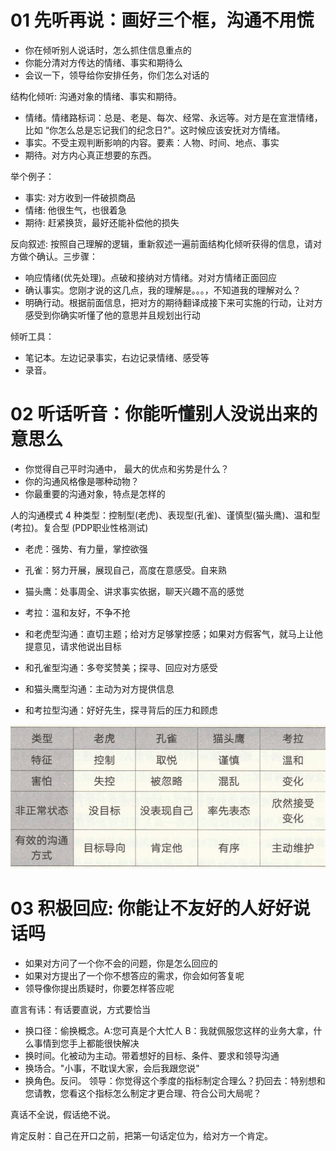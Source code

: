 # 01 先听再说：画好三个框，沟通不用慌

- 你在倾听别人说话时，怎么抓住信息重点的
- 你能分清对方传达的情绪、事实和期待么
- 会议一下，领导给你安排任务，你们怎么对话的

结构化倾听: 沟通对象的情绪、事实和期待。

- 情绪。情绪路标词：总是、老是、每次、经常、永远等。对方是在宣泄情绪，比如 “你怎么总是忘记我们的纪念日?"。这时候应该安抚对方情绪。
- 事实。不受主观判断影响的内容。要素：人物、时间、地点、事实
- 期待。对方内心真正想要的东西。

举个例子：

- 事实: 对方收到一件破损商品
- 情绪: 他很生气，也很着急
- 期待: 赶紧换货，最好还能补偿他的损失

反向叙述: 按照自己理解的逻辑，重新叙述一遍前面结构化倾听获得的信息，请对方做个确认。三步骤：

- 响应情绪(优先处理)。点破和接纳对方情绪。对对方情绪正面回应
- 确认事实。您刚才说的这几点，我的理解是。。。，不知道我的理解对么？
- 明确行动。根据前面信息，把对方的期待翻译成接下来可实施的行动，让对方感受到你确实听懂了他的意思并且规划出行动

倾听工具：

- 笔记本。左边记录事实，右边记录情绪、感受等
- 录音。


# 02 听话听音：你能听懂别人没说出来的意思么

- 你觉得自己平时沟通中， 最大的优点和劣势是什么？
- 你的沟通风格像是哪种动物？
- 你最重要的沟通对象，特点是怎样的

人的沟通模式 4 种类型：控制型(老虎)、表现型(孔雀)、谨慎型(猫头鹰)、温和型(考拉)。复合型
(PDP职业性格测试)

- 老虎：强势、有力量，掌控欲强
- 孔雀：努力开展，展现自己，高度在意感受。自来熟
- 猫头鹰：处事周全、讲求事实依据，聊天兴趣不高的感觉
- 考拉：温和友好，不争不抢

- 和老虎型沟通：直切主题；给对方足够掌控感；如果对方假客气，就马上让他提意见，请求他说出目标
- 和孔雀型沟通：多夸奖赞美；探寻、回应对方感受
- 和猫头鹰型沟通：主动为对方提供信息
- 和考拉型沟通：好好先生，探寻背后的压力和顾虑

![](./四种沟通风格.png)


# 03 积极回应: 你能让不友好的人好好说话吗

- 如果对方问了一个你不会的问题，你是怎么回应的
- 如果对方提出了一个你不想答应的需求，你会如何答复呢
- 领导像你提出质疑时，你要怎样答应呢

直言有讳：有话要直说，方式要恰当

- 换口径：偷换概念。A:您可真是个大忙人 B：我就佩服您这样的业务大拿，什么事情到您手上都能很快解决
- 换时间。化被动为主动。带着想好的目标、条件、要求和领导沟通
- 换场合。"小事，不耽误大家，会后我跟您说"
- 换角色。反问。 领导：你觉得这个季度的指标制定合理么？扔回去：特别想和您请教，您看这个指标怎么制定才更合理、符合公司大局呢？

真话不全说，假话绝不说。

肯定反射：自己在开口之前，把第一句话定位为，给对方一个肯定。
